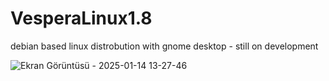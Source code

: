 # VesperaLinux1.8
debian based linux distrobution with gnome desktop - still on development 

![Ekran Görüntüsü - 2025-01-14 13-27-46](https://github.com/user-attachments/assets/86a56286-5223-4696-83c7-39366027e1ad)
